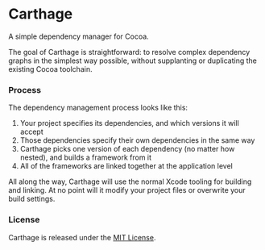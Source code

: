 # Carthage

A simple dependency manager for Cocoa.

The goal of Carthage is straightforward: to resolve complex dependency graphs in the simplest way possible, without supplanting or duplicating the existing Cocoa toolchain.

### Process

The dependency management process looks like this:

1. Your project specifies its dependencies, and which versions it will accept
1. Those dependencies specify their own dependencies in the same way
1. Carthage picks one version of each dependency (no matter how nested), and builds a framework from it
1. All of the frameworks are linked together at the application level

All along the way, Carthage will use the normal Xcode tooling for building and linking. At no point will it modify your project files or overwrite your build settings.

### License

Carthage is released under the [MIT License](LICENSE.md).
